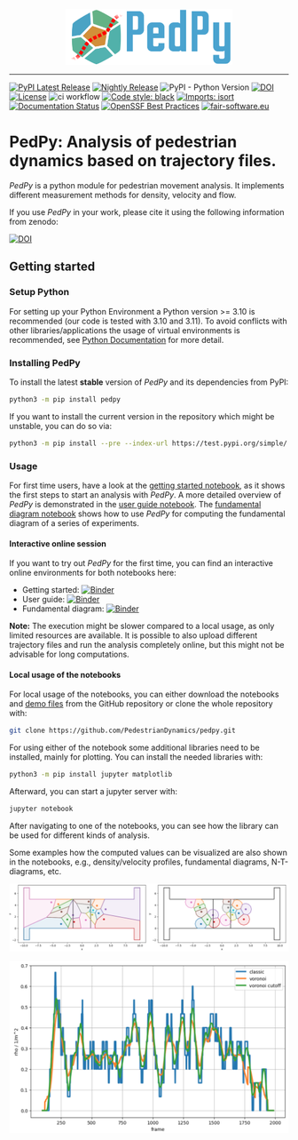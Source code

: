 
<div align="center">
    <img src="docs/source/_static/logo_text.svg" height="100px" alt="PedPy Logo">
</div>

-----------------
[![PyPI Latest Release](https://img.shields.io/pypi/v/pedpy.svg)](https://pypi.org/project/pedpy/)
[![Nightly Release](https://img.shields.io/badge/nightly-install-9cf)](https://test.pypi.org/project/PedPy/)
![PyPI - Python Version](https://img.shields.io/pypi/pyversions/pedpy)
[![DOI](https://zenodo.org/badge/DOI/10.5281/zenodo.7194992.svg)](https://doi.org/10.5281/zenodo.7194992)
[![License](https://img.shields.io/pypi/l/pedpy.svg)](https://github.com/PedestrianDynamics/pedpy/blob/main/LICENSE)
![ci workflow](https://github.com/PedestrianDynamics/pedestrian-trajectory-analyzer/actions/workflows/ci.yml/badge.svg)
[![Code style: black](https://img.shields.io/badge/code%20style-black-000000.svg)](https://github.com/psf/black)
[![Imports: isort](https://img.shields.io/badge/%20imports-isort-%231674b1?style=flat&labelColor=ef8336)](https://pycqa.github.io/isort/)
[![Documentation Status](https://readthedocs.org/projects/pedpy/badge/?version=latest)](http://pedpy.readthedocs.io/?badge=latest)
[![OpenSSF Best Practices](https://bestpractices.coreinfrastructure.org/projects/7046/badge)](https://bestpractices.coreinfrastructure.org/projects/7046)
[![fair-software.eu](https://img.shields.io/badge/fair--software.eu-%E2%97%8F%20%20%E2%97%8F%20%20%E2%97%8F%20%20%E2%97%8F%20%20%E2%97%8F-green)](https://fair-software.eu)

# PedPy: Analysis of pedestrian dynamics based on trajectory files.  

*PedPy* is a python module for pedestrian movement analysis. 
It implements different measurement methods for density, velocity and flow.

If you use *PedPy* in your work, please cite it using the following information from zenodo:

[![DOI](https://zenodo.org/badge/DOI/10.5281/zenodo.7194992.svg)](https://doi.org/10.5281/zenodo.7194992)


## Getting started

### Setup Python

For setting up your Python Environment a Python version >= 3.10 is recommended (our code is tested with 3.10 and 3.11).
To avoid conflicts with other libraries/applications the usage of virtual environments is recommended, see [Python Documentation](https://docs.python.org/3/library/venv.html) for more detail.

### Installing PedPy

To install the latest **stable** version of *PedPy* and its dependencies from PyPI:
```bash
python3 -m pip install pedpy
```

If you want to install the current version in the repository which might be unstable, you can do so via:
```bash
python3 -m pip install --pre --index-url https://test.pypi.org/simple/ --extra-index-url https://pypi.org/simple/ pedpy
```

### Usage

For first time users, have a look at the [getting started notebook](notebooks/getting_started.ipynb), as it shows the first steps to start an analysis with *PedPy*.
A more detailed overview of *PedPy* is demonstrated in the [user guide notebook](notebooks/user_guide.ipynb).
The [fundamental diagram notebook](notebooks/fundamental_diagram.ipynb) shows how to use *PedPy* for computing the fundamental diagram of a series of experiments.

#### Interactive online session

If you want to try out *PedPy* for the first time, you can find an interactive online environments for both notebooks here:

- Getting started: [![Binder](https://mybinder.org/badge_logo.svg)](https://mybinder.org/v2/gh/PedestrianDynamics/PedPy/main?labpath=notebooks%2Fgetting_started.ipynb)
- User guide: [![Binder](https://mybinder.org/badge_logo.svg)](https://mybinder.org/v2/gh/PedestrianDynamics/PedPy/main?labpath=notebooks%2Fuser_guide.ipynb)
- Fundamental diagram: [![Binder](https://mybinder.org/badge_logo.svg)](https://mybinder.org/v2/gh/PedestrianDynamics/PedPy/main?labpath=notebooks%2Ffundamental_diagram.ipynb)

**Note:** 
The execution might be slower compared to a local usage, as only limited resources are available.
It is possible to also upload different trajectory files and run the analysis completely online, but this might not be advisable for long computations.

#### Local usage of the notebooks

For local usage of the notebooks, you can either download the notebooks and [demo files](notebooks/demo-data) from the GitHub repository or clone the whole repository with:
```bash 
git clone https://github.com/PedestrianDynamics/pedpy.git
```

For using either of the notebook some additional libraries need to be installed, mainly for plotting.
You can install the needed libraries with:

```bash
python3 -m pip install jupyter matplotlib
```

Afterward, you can start a jupyter server with:

```bash
jupyter notebook
```

After navigating to one of the notebooks, you can see how the library can be used for different kinds of analysis.

Some examples how the computed values can be visualized are also shown in the notebooks, e.g., density/velocity profiles, fundamental diagrams, N-T-diagrams, etc.

![voronoi](figs/voronoi_diagrams.png)

![density](figs/density_comparison.png)

